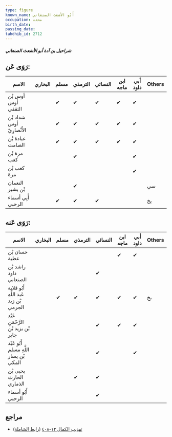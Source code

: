 ```yaml
---
type: figure
known_name: أَبُو الأشعث الصنعاني
occupation: محدث
birth_date:
passing_date:
tahdhib_id: 2712
---
```

##### شراحيل بن آدة أبو الأشعث الصنعاني

## رَوَى عَن:
| الاسم                     | البخاري | مسلم | الترمذي | النسائي | ابن ماجه | أبي داود | Others |
| ------------------------- | ------- | ---- | ------- | ------- | -------- | -------- | ------ |
| أوس بْن أوس الثقفي        |         | ✔    | ✔       | ✔       | ✔        | ✔        |        |
| شداد بْن أوس الأَنْصارِيّ |         | ✔    | ✔       | ✔       | ✔        | ✔        |        |
| عبادة بْن الصامت          |         | ✔    | ✔       | ✔       | ✔        | ✔        |        |
| مرة بْن كعب               |         |      | ✔       |         |          | ✔        |        |
| كعب بْن مرة               |         |      |         |         |          | ✔        |        |
| النعمان بْن بشير          |         |      | ✔       |         |          |          | سي     |
| أَبِي أسماء الرحبي        |         | ✔    | ✔       | ✔       |          |          | بخ     |
## رَوَى عَنه:
| الاسم                                   | البخاري | مسلم | الترمذي | النسائي | ابن ماجه | أبي داود | Others |
| --------------------------------------- | ------- | ---- | ------- | ------- | -------- | -------- | ------ |
| حسان بْن عطية                           |         |      |         |         | ✔        | ✔        |        |
| راشد بْن داود الصنعاني                  |         |      |         | ✔       |          |          |        |
| أَبُو قلابة عَبد اللَّهِ بْن زيد الجرمي |         | ✔    | ✔       | ✔       | ✔        | ✔        | بخ     |
| عَبْد الرَّحْمَنِ بْن يزيد بْن جابر     |         |      |         | ✔       | ✔        | ✔        |        |
| أَبُو عَبْد اللَّهِ مسلم بْن يسار المكي |         |      |         | ✔       |          | ✔        |        |
| يحيى بْن الحارث الذماري                 |         |      | ✔       | ✔       |          |          |        |
| أَبُو أسماء الرحبي                      |         |      |         | ✔       |          |          |        |
## مراجع
- [تهذيب الكمال ١٢-٤٠٨](obsidian://open?vault=Tahdhib-al-Kamal&file=Figures/٢٧١٢-شراحيل%20بن%20آدة%20أبو%20الأشعث%20الصنعاني) ([رابط الشاملة](https://shamela.ws/book/3722/6181))